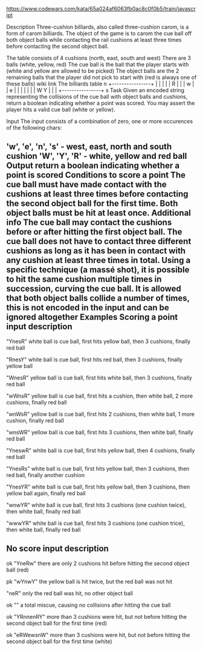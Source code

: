 https://www.codewars.com/kata/65a024af6063fb0ac8c0f0b5/train/javascript

Description
Three-cushion billiards, also called three-cushion carom, is a form of carom billiards. The object of the game is to carom the cue ball off both object balls while contacting the rail cushions at least three times before contacting the second object ball.

The table consists of 4 cushions (north, east, south and west)
There are 3 balls (white, yellow, red)
The cue ball is the ball that the player starts with (white and yellow are allowed to be picked)
The object balls are the 2 remaining balls that the player did not pick to start with (red is always one of these balls)
wiki link
The billiards table
           n
   +----------------+
   |                |
   |                |
   |        R       |
   |                |
 w |                | e
   |                |
   |                |
   |                |
   |      W Y       |
   |                |
   +----------------+
            s
Task
Given an encoded string representing the collisions of the cue ball with object balls and cushions, return a boolean indicating whether a point was scored. You may assert the player hits a valid cue ball (white or yellow).

Input
The input consists of a combination of zero, one or more occurences of the following chars:

'w', 'e', 'n', 's' - west, east, north and south cushion
'W', 'Y', 'R' - white, yellow and red ball
Output
return a boolean indicating whether a point is scored
Conditions to score a point
The cue ball must have made contact with the cushions at least three times before contacting the second object ball for the first time.
Both object balls must be hit at least once.
Additional info
The cue ball may contact the cushions before or after hitting the first object ball.
The cue ball does not have to contact three different cushions as long as it has been in contact with any cushion at least three times in total.
Using a specific technique (a massé shot), it is possible to hit the same cushion multiple times in succession, curving the cue ball.
It is allowed that both object balls collide a number of times, this is not encoded in the input and can be ignored altogether
Examples
Scoring a point
input       description
------------------------------------------------------------------------------
"YnesR"     white ball is cue ball, first hits yellow ball, 
            then 3 cushions, finally red ball
 
"RnesY"     white ball is cue ball, first hits red ball, 
            then 3 cushions, finally yellow ball
 
"WnesR"     yellow ball is cue ball, first hits white ball, 
            then 3 cushions, finally red ball
 
"wWnsR"     yellow ball is cue ball, first hits a cushion,
            then white ball, 2 more cushions, finally red ball
 
"wnWsR"     yellow ball is cue ball, first hits 2 cushions,
            then white ball, 1 more cushion, finally red ball
 
"wnsWR"     yellow ball is cue ball, first hits 3 cushions,
            then white ball, finally red ball
 
"YneswR"    white ball is cue ball, first hits yellow ball, 
            then 4 cushions, finally red ball
 
"YnesRs"    white ball is cue ball, first hits yellow ball, 
            then 3 cushions, then red ball, finally another cushion
 
"YnesYR"    white ball is cue ball, first hits yellow ball, 
            then 3 cushions, then yellow ball again, finally red ball
 
"wnwYR"     white ball is cue ball, first hits 3 cushions (one cushion twice),
            then white ball, finally red ball
 
"wwwYR"     white ball is cue ball, first hits 3 cushions (one cushion trice),
            then white ball, finally red ball
 
No score
input       description
------------------------------------------------------------------------------
ok "YneRw"     there are only 2 cushions hit before hitting the second object 
            ball (red)
 
pk "wYnwY"     the yellow ball is hit twice, but the red ball was not hit
 
"neR"       only the red ball was hit, no other object ball
 
ok ""          a total miscue, causing no collisions after hitting the cue ball

ok "YRnnenRY"  more than 3 cushions were hit, but not before hitting the
            second object ball for the first time (red)
 
ok "eRWewsnW"  more than 3 cushions were hit, but not before hitting the
            second object ball for the first time (white)
